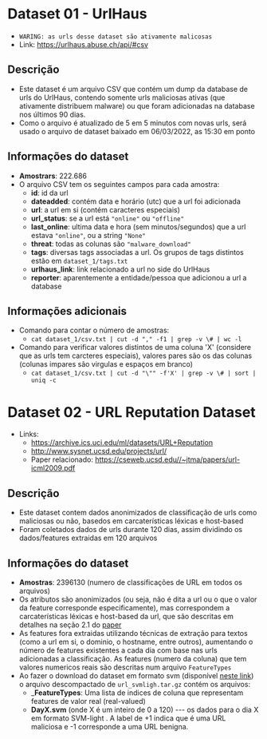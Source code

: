 # Dataset 01 - UrlHaus

- `WARING: as urls desse dataset são ativamente malicosas`
- Link: https://urlhaus.abuse.ch/api/#csv

## Descrição
- Este dataset é um arquivo CSV que contém um dump da database de urls do UrlHaus, contendo somente urls maliciosas ativas (que ativamente distribuem malware) ou que foram adicionadas na database nos últimos 90 dias. 
- Como o arquivo é atualizado de 5 em 5 minutos com novas urls, será usado o arquivo de dataset baixado em 06/03/2022, as 15:30 em ponto

## Informações do dataset

- __Amostrars__: 222.686
- O arquivo CSV tem os seguintes campos para cada amostra:
    - __id__: id da url
    - __dateadded__: contém data e horário (utc) que a url foi adicionada
    - __url__: a url em si (contém caracteres especiais)
    - __url_status__: se a url está `"online"` ou `"offline"`
    - __last_online__: ultima data e hora (sem minutos/segundos) que a url estava `"online"`, ou a string `"None"`
    - __threat__: todas as colunas são `"malware_download"`
    - __tags__: diversas tags associadas a url. Os grupos de tags distintos estão em `dataset_1/tags.txt`
    - __urlhaus_link__: link relacionado a url no side do UrlHaus
    - __reporter__: aparentemente a entidade/pessoa que adicionou a url a database


## Informações adicionais
- Comando para contar o número de amostras:
    - `cat dataset_1/csv.txt | cut -d "," -f1 | grep -v \# | wc -l`
- Comando para verificar valores distintos de uma coluna 'X' (considere que as urls tem carcteres especiais), valores pares são os das colunas (colunas impares são virgulas e espaços em branco)
    - `cat dataset_1/csv.txt | cut -d "\"" -f'X' | grep -v \# | sort | uniq -c`



# Dataset 02 - URL Reputation Dataset

- Links: 
    - https://archive.ics.uci.edu/ml/datasets/URL+Reputation
    - http://www.sysnet.ucsd.edu/projects/url/
    - Paper relacionado: https://cseweb.ucsd.edu//~jtma/papers/url-icml2009.pdf

## Descrição
- Este dataset contem dados anonimizados de classificação de urls como maliciosas ou não, basedos em carcaterísticas léxicas e host-based 
- Foram coletados dados de urls durante 120 dias, assim dividindo os dados/features extraidas em 120 arquivos


## Informações do dataset
- __Amostras__: 2396130 (numero de classificações de URL em todos os arquivos)
- Os atributos são anonimizados (ou seja, não é dita a url ou o que o valor da feature corresponde especificamente), mas correspondem a carcaterísticas léxicas e host-based da url, que são descritas em detalhes na seção 2.1 do [paper](https://cseweb.ucsd.edu//~jtma/papers/url-icml2009.pdf)
- As features fora extraidas utilizando técnicas de extração para textos (como a url em si, o dominio, o hostname, entre outros), aumentando o número de features existentes a cada dia com base nas urls adicionadas a classificação. As features (numero da coluna) que tem valores numericos reais são descritas num arquivo `FeatureTypes`
- Ao fazer o download do dataset em formato svm (disponível [neste link](http://www.sysnet.ucsd.edu/projects/url/)) o arquivo descompactado de `url_svmligh.tar.gz` contém os arquivos:
    - ___FeatureTypes__: Uma lista de indices de coluna que representam features de valor real (real-valued)
    - __DayX.svm__ (onde X é um inteiro de 0 a 120) --- os dados para o dia X em formato SVM-light . A label de +1 indica que é uma URL maliciosa e -1 corresponde a uma URL benigna.

